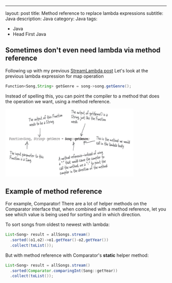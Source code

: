 ---
layout: post
title: Method reference to replace lambda expressions
subtitle: Java 
description: Java
category: Java
tags:
  - Java
  - Head First Java

## Sometimes don't even need lambda via **method reference**
Following up with my previous [StreamLambda post](https://brian6484.github.io/java/2022/06/13/Lambda.html)
Let's look at the previous lambda expression for map operation

```java
Function<Song,String> getGenre = song->song.getGenre();
```

Instead of spelling this, you can point the compiler to a
method that does the operation we want, using a method reference.

<img src="/assets/images/posts/java/MethodReference/methodref1.png" title="제목" alt="아무거나" width="400"/>

## Example of method reference
For example, Comparator! There are a lot of helper
methods on the Comparator interface that, when combined with a method
reference, let you see which value is being used for sorting and in which
direction. 

To sort songs from oldest to newest with lambda:
```java
List<Song> result = allSongs.stream()
  .sorted((o1,o2)->o1.getYear()-o2,getYear())
  .collect(toList());
```

But with method reference with Comparator's **static** helper method:
```java
List<Song> result = allSongs.stream()
  .sorted(Comparator.comparingInt(Song::getYear))
  .collect(toList());
```


